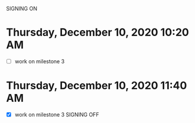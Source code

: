 SIGNING ON
# Thursday, December 10, 2020 10:20 AM
- [ ] work on milestone 3


# Thursday, December 10, 2020 11:40 AM
- [x] work on milestone 3
SIGNING OFF